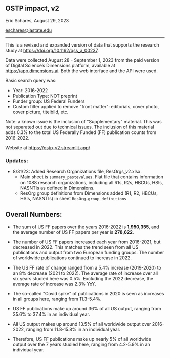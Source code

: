 ## OSTP impact, v2

Eric Schares, August 29, 2023

eschares@iastate.edu

---

This is a revised and expanded version of data that supports the research study at https://doi.org/10.1162/qss_a_00237.

Data were collected August 28 - September 1, 2023 from the paid version of Digital Science’s Dimensions platform, available at https://app.dimensions.ai. Both the web interface and the API were used.

Basic search query was:
- Year: 2016-2022
- Publication Type: NOT preprint
- Funder group: US Federal Funders
- Custom filter applied to remove "front matter": editorials, cover photo, cover picture, titelbild, etc.

Note: a known issue is the inclusion of "Supplementary" material. This was not separated out due to technical issues. The inclusion of this material adds 0.3% to the total US Federally Funded (FF) publication counts from 2016-2022.

Website at https://ostp-v2.streamlit.app/

### Updates:
- 8/31/23: Added Research Organizations file, ResOrgs_v2.xlsx.
  - Main sheet is `summary_pastevalues`. Flat file that contains information on 1088 research organizations, including all R1s, R2s, HBCUs, HSIs, NASNTIs as defined in Dimensions.
  - ResOrg group definitions from Dimensions added (R1, R2, HBCUs, HSIs, NASNTIs) in sheet `ResOrg-group_definitions`

## Overall Numbers:
- The sum of US FF papers over the years 2016-2022 is **1,950,355**, and the average number of US FF papers per year is **278,622**.
- The number of US FF papers increased each year from 2016-2021, but decreased in 2022. This matches the trend seen from all US publications and output from two European funding groups. The number of worldwide publications continued to increase in 2022.
- The US FF rate of change ranged from a 5.4% increase (2019-2020) to an 8% decrease (2021 to 2022). The average rate of increase over all six years studied here was 0.5%. Excluding the 2022 decrease, the average rate of increase was 2.3% YoY.
- The so-called "Covid spike" of publications in 2020 is seen as increases in all groups here, ranging from 11.3-5.4%.

- US FF publications make up around 36% of all US output, ranging from 35.6% to 37.4% in an individual year.
- All US output makes up around 13.5% of all worldwide output over 2016-2022, ranging from 11.8-15.8% in an individual year.
- Therefore, US FF publications make up nearly 5% of all worldwide output over the 7 years studied here, ranging from 4.2-5.9% in an individual year.
